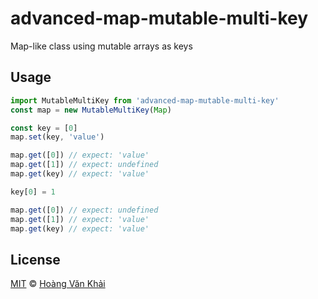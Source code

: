 # advanced-map-mutable-multi-key

Map-like class using mutable arrays as keys

## Usage

```javascript
import MutableMultiKey from 'advanced-map-mutable-multi-key'
const map = new MutableMultiKey(Map)

const key = [0]
map.set(key, 'value')

map.get([0]) // expect: 'value'
map.get([1]) // expect: undefined
map.get(key) // expect: 'value'

key[0] = 1

map.get([0]) // expect: undefined
map.get([1]) // expect: 'value'
map.get(key) // expect: 'value'
```

## License

[MIT](https://git.io/vhaEz) © [Hoàng Văn Khải](https://github.com/KSXGitHub)

